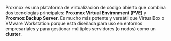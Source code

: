 Proxmox es una plataforma de virtualización de código abierto que combina dos tecnologías principales: **Proxmox Virtual Environment (PVE)** y **Proxmox Backup Server**. Es mucho más potente y versátil que VirtualBox o VMware Workstation porque está diseñada para uso en entornos empresariales y para gestionar múltiples servidores (o nodos) como un **cluster**.

